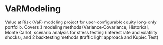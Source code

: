 # VaRModeling
Value at Risk (VaR) modeling project for user-configurable equity long-only portfolio. Covers 3 modeling methods (Variance-Covariance, Historical, Monte Carlo), scenario analysis for stress testing (interest rate and volatility shocks), and 2 backtesting methods (traffic light approach and Kupiec Test)
